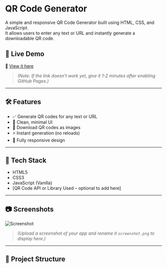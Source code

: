 # QR Code Generator

A simple and responsive QR Code Generator built using HTML, CSS, and JavaScript.  
It allows users to enter any text or URL and instantly generate a downloadable QR code.

## 🚀 Live Demo

🔗 [View it here](https://ashmitsharmabitsp.github.io/qr-code-generator/)

> *(Note: If the link doesn’t work yet, give it 1-2 minutes after enabling GitHub Pages.)*

---

## 🛠️ Features

- ✅ Generate QR codes for any text or URL
- 🎨 Clean, minimal UI
- 💾 Download QR codes as images
- ⚡ Instant generation (no reloads)
- 📱 Fully responsive design

---

## 🧰 Tech Stack

- HTML5
- CSS3
- JavaScript (Vanilla)
- [QR Code API or Library Used – optional to add here]

---

## 📷 Screenshots

![Screenshot](screenshot.png)

> *(Upload a screenshot of your app and rename it `screenshot.png` to display here.)*

---

## 📁 Project Structure

